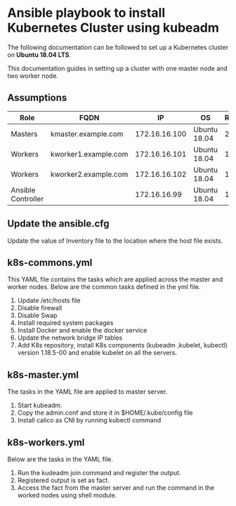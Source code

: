 # Ansible playbook to install Kubernetes Cluster using kubeadm
The following documentation can be followed to set up a Kubernetes cluster on __Ubuntu 18.04 LTS__.

This documentation guides in setting up a cluster with one master node and two worker node.

## Assumptions
|Role|FQDN|IP|OS|RAM|CPU|
|----|----|----|----|----|----|
|Masters|kmaster.example.com|172.16.16.100|Ubuntu 18.04|2G|2|
|Workers|kworker1.example.com|172.16.16.101|Ubuntu 18.04|1G|1|
|Workers|kworker2.example.com|172.16.16.102|Ubuntu 18.04|1G|1|
|Ansible Controller| |172.16.16.99|Ubuntu 18.04|1G|1|

## Update the ansible.cfg
Update the value of Inventory file to the location where the host file exists.

## k8s-commons.yml
This YAML file contains the tasks which are applied across the master and worker nodes.
Below are the common tasks defined in the yml file.
1) Update /etc/hosts file
2) Disable firewall
3) Disable Swap 
4) Install required system packages
5) Install Docker and enable the docker service
6) Update the network bridge IP tables
7) Add K8s repository, install K8s components (kubeadm ,kubelet, kubectl) version 1.18.5-00 and enable kubelet on all the servers.

## k8s-master.yml
The tasks in the YAML file are applied to master server.
1) Start kubeadm.
2) Copy the admin.conf and store it in $HOME/.kube/config file 
3) Install calico as CNI by running kubectl command

## k8s-workers.yml
Below are the tasks in the YAML file.
1) Run the kudeadm join command and register the output.
2) Registered output is set as fact.
3) Access the fact from the master server and run the command in the worked nodes using shell module. 


